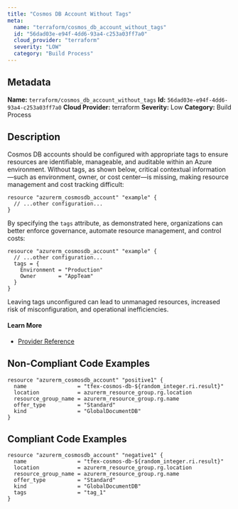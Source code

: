 ```yaml
---
title: "Cosmos DB Account Without Tags"
meta:
  name: "terraform/cosmos_db_account_without_tags"
  id: "56dad03e-e94f-4dd6-93a4-c253a03ff7a0"
  cloud_provider: "terraform"
  severity: "LOW"
  category: "Build Process"
---
```

## Metadata
**Name:** `terraform/cosmos_db_account_without_tags`
**Id:** `56dad03e-e94f-4dd6-93a4-c253a03ff7a0`
**Cloud Provider:** terraform
**Severity:** Low
**Category:** Build Process
## Description
Cosmos DB accounts should be configured with appropriate tags to ensure resources are identifiable, manageable, and auditable within an Azure environment. Without tags, as shown below, critical contextual information—such as environment, owner, or cost center—is missing, making resource management and cost tracking difficult:

```
resource "azurerm_cosmosdb_account" "example" {
  // ...other configuration...
}
```

By specifying the `tags` attribute, as demonstrated here, organizations can better enforce governance, automate resource management, and control costs:

```
resource "azurerm_cosmosdb_account" "example" {
  // ...other configuration...
  tags = {
    Environment = "Production"
    Owner       = "AppTeam"
  }
}
```

Leaving tags unconfigured can lead to unmanaged resources, increased risk of misconfiguration, and operational inefficiencies.

#### Learn More

 - [Provider Reference](https://registry.terraform.io/providers/hashicorp/azurerm/latest/docs/resources/cosmosdb_account)

## Non-Compliant Code Examples
```azure
resource "azurerm_cosmosdb_account" "positive1" {
  name                = "tfex-cosmos-db-${random_integer.ri.result}"
  location            = azurerm_resource_group.rg.location
  resource_group_name = azurerm_resource_group.rg.name
  offer_type          = "Standard"
  kind                = "GlobalDocumentDB"
}
```

## Compliant Code Examples
```azure
resource "azurerm_cosmosdb_account" "negative1" {
  name                = "tfex-cosmos-db-${random_integer.ri.result}"
  location            = azurerm_resource_group.rg.location
  resource_group_name = azurerm_resource_group.rg.name
  offer_type          = "Standard"
  kind                = "GlobalDocumentDB"
  tags                = "tag_1"
}
```